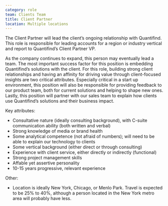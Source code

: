 ```yaml
---
category: role
team: Clients Team
title: Client Partner
location: Multiple locations
---
```

 
The Client Partner will lead the client’s ongoing relationship with Quantifind. This role is responsible for leading accounts for a region or industry vertical and report to Quantifind’s Client Partner VP.

As the company continues to expand, this person may eventually lead a team. The most important success factor for this position is embedding Quantifind’s solutions with the client. For this role, building strong client relationships and having an affinity for driving value through client-focused insights are two critical attributes. Especially critical in a start up environment, this position will also be responsible for providing feedback to our product team, both for current solutions and helping to shape new ones.  Lastly, this position will partner with our sales team to explain how clients use Quantifind’s solutions and their business impact.  

Key attributes:
* Consultative nature (ideally consulting background), with C-suite communication ability (both written and verbal)
* Strong knowledge of media or brand health
* Some analytical competence (not afraid of numbers); will need to be able to explain our technology to clients 
* Some vertical background (either direct or through consulting)
* Experience with client service, either directly or indirectly (functional)
* Strong project management skills
* Affable yet assertive personality 
* 10-15 years progressive, relevant experience 

Other:
* Location is ideally New York, Chicago, or Menlo Park.  Travel is expected to be 25% to 40%, although a person located in the New York metro area will probably have less.

